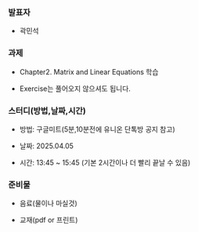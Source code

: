 ### **발표자**
- 곽민석

### **과제**

- Chapter2. Matrix and Linear Equations 학습

- Exercise는 풀어오지 않으셔도 됩니다.
  
### **스터디(방법,날짜,시간)**

- 방법: 구글미트(5분,10분전에 유니온 단톡방 공지 참고)

- 날짜: 2025.04.05

- 시간: 13:45 ~ 15:45 (기본 2시간이나 더 빨리 끝날 수 있음)

### **준비물**

- 음료(물이나 마실것)

- 교재(pdf or 프린트)
